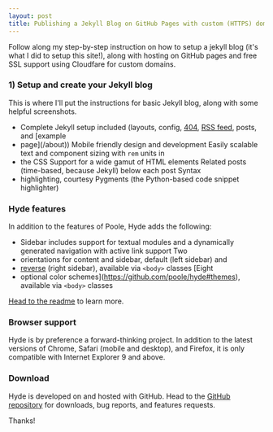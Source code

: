 ```yaml
---
layout: post
title: Publishing a Jekyll Blog on GitHub Pages with custom (HTTPS) domain
---
```


Follow along my step-by-step instruction on how to setup a jekyll blog (it's what I did to setup
this site!), along with hosting on GitHub pages and free SSL support using Cloudfare for custom
domains.

### 1) Setup and create your Jekyll blog

This is where I'll put the instructions for basic Jekyll blog, along with some helpful screenshots.
* Complete Jekyll setup included (layouts, config, [404](/404), [RSS feed](/atom.xml), posts, and [example
* page](/about)) Mobile friendly design and development Easily scalable text and component sizing with `rem` units in
* the CSS Support for a wide gamut of HTML elements Related posts (time-based, because Jekyll) below each post Syntax
* highlighting, courtesy Pygments (the Python-based code snippet highlighter)

### Hyde features

In addition to the features of Poole, Hyde adds the following:

* Sidebar includes support for textual modules and a dynamically generated navigation with active link support Two
* orientations for content and sidebar, default (left sidebar) and
* [reverse](https://github.com/poole/lanyon#reverse-layout) (right sidebar), available via `<body>` classes [Eight
* optional color schemes](https://github.com/poole/hyde#themes), available via `<body>` classes

[Head to the readme](https://github.com/poole/hyde#readme) to learn more.

### Browser support

Hyde is by preference a forward-thinking project. In addition to the latest versions of Chrome, Safari (mobile and
desktop), and Firefox, it is only compatible with Internet Explorer 9 and above.

### Download

Hyde is developed on and hosted with GitHub. Head to the <a href="https://github.com/poole/hyde">GitHub repository</a>
for downloads, bug reports, and features requests.

Thanks!
